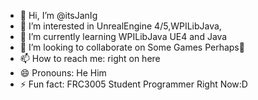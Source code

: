 - 👋 Hi, I’m @itsJanIg
- 👀 I’m interested in UnrealEngine 4/5,WPILibJava,
- 🌱 I’m currently learning WPILibJava UE4 and Java
- 💞️ I’m looking to collaborate on Some Games Perhaps👀
- 📫 How to reach me: right on here 
- 😄 Pronouns: He Him 
- ⚡ Fun fact: FRC3005 Student Programmer Right Now:D

<!---
itsJanIg/itsJanIg is a ✨ special ✨ repository because its `README.md` (this file) appears on your GitHub profile.
You can click the Preview link to take a look at your changes.
--->
